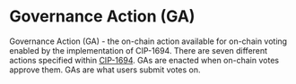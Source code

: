 # Governance Action (GA)

Governance Action (GA) - the on-chain action available for on-chain voting enabled by the implementation of CIP-1694. There are seven different actions specified within [CIP-1694](https://github.com/JaredCorduan/CIPs/tree/voltaire-v1/CIP-1694). GAs are enacted when on-chain votes approve them. GAs are what users submit votes on.
